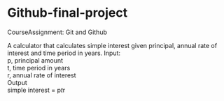 # Github-final-project
CourseAssignment: Git and Github

A calculator that calculates simple interest given principal, annual rate of interest and time period in years.
Input:\
   p, principal amount\
   t, time period in years\
   r, annual rate of interest\
Output\
   simple interest = p*t*r
